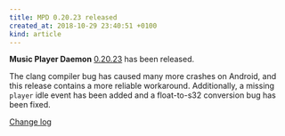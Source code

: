 ```yaml
---
title: MPD 0.20.23 released
created_at: 2018-10-29 23:40:51 +0100
kind: article
---
```


**Music Player Daemon**
[0.20.23](/download/mpd/0.20/mpd-0.20.23.tar.xz)
has been released.

The clang compiler bug has caused many more crashes on Android, and
this release contains a more reliable workaround.  Additionally, a
missing `player` idle event has been added and a float-to-s32
conversion bug has been fixed.

[Change log](https://raw.githubusercontent.com/MusicPlayerDaemon/MPD/v0.20.23/NEWS)
